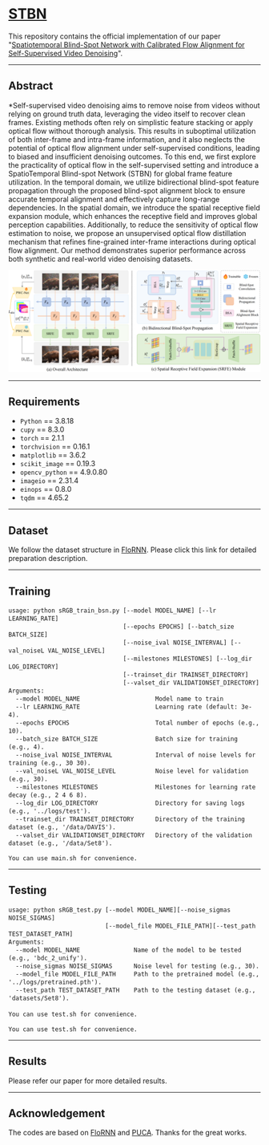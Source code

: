 # [STBN](https://arxiv.org/abs/2412.11820)

This repository contains the official implementation of our paper "[Spatiotemporal Blind-Spot Network with Calibrated Flow Alignment for Self-Supervised Video Denoising](https://arxiv.org/abs/2412.11820)".

---

## Abstract

\*Self-supervised video denoising aims to remove noise from videos without relying on ground truth data, leveraging the video itself to recover clean frames. Existing methods often rely on simplistic feature stacking or apply optical flow without thorough analysis. This results in suboptimal utilization of both inter-frame and intra-frame information, and it also neglects the potential of optical flow alignment under self-supervised conditions, leading to biased and insufficient denoising outcomes. To this end, we first explore the practicality of optical flow in the self-supervised setting and introduce a SpatioTemporal Blind-spot Network (STBN) for global frame feature utilization. In the temporal domain, we utilize bidirectional blind-spot feature propagation through the proposed blind-spot alignment block to ensure accurate temporal alignment and effectively capture long-range dependencies. In the spatial domain, we introduce the spatial receptive field expansion module, which enhances the receptive field and improves global perception capabilities. Additionally, to reduce the sensitivity of optical flow estimation to noise, we propose an unsupervised optical flow distillation mechanism that refines fine-grained inter-frame interactions during optical flow alignment. Our method demonstrates superior performance across both synthetic and real-world video denoising datasets.

![arch_00](./imgs/arch.png)

---

## Requirements

- `Python` == 3.8.18
- `cupy` == 8.3.0
- `torch` == 2.1.1
- `torchvision` == 0.16.1
- `matplotlib` == 3.6.2
- `scikit_image` == 0.19.3
- `opencv_python` == 4.9.0.80
- `imageio` == 2.31.4
- `einops` == 0.8.0
- `tqdm` == 4.65.2

---

## Dataset

We follow the dataset structure in [FloRNN](https://github.com/nagejacob/FloRNN). Please click this link for detailed preparation description.

---

## Training

```
usage: python sRGB_train_bsn.py [--model MODEL_NAME] [--lr LEARNING_RATE]
                                [--epochs EPOCHS] [--batch_size BATCH_SIZE]
                                [--noise_ival NOISE_INTERVAL] [--val_noiseL VAL_NOISE_LEVEL]
                                [--milestones MILESTONES] [--log_dir LOG_DIRECTORY]
                                [--trainset_dir TRAINSET_DIRECTORY]
                                [--valset_dir VALIDATIONSET_DIRECTORY]
Arguments:
  --model MODEL_NAME                     Model name to train
  --lr LEARNING_RATE                     Learning rate (default: 3e-4).
  --epochs EPOCHS                        Total number of epochs (e.g., 10).
  --batch_size BATCH_SIZE                Batch size for training (e.g., 4).
  --noise_ival NOISE_INTERVAL            Interval of noise levels for training (e.g., 30 30).
  --val_noiseL VAL_NOISE_LEVEL           Noise level for validation (e.g., 30).
  --milestones MILESTONES                Milestones for learning rate decay (e.g., 2 4 6 8).
  --log_dir LOG_DIRECTORY                Directory for saving logs (e.g., '../logs/test').
  --trainset_dir TRAINSET_DIRECTORY      Directory of the training dataset (e.g., '/data/DAVIS').
  --valset_dir VALIDATIONSET_DIRECTORY   Directory of the validation dataset (e.g., '/data/Set8').
```

```
You can use main.sh for convenience.
```

---

## Testing

```
usage: python sRGB_test.py [--model MODEL_NAME][--noise_sigmas NOISE_SIGMAS]
                           [--model_file MODEL_FILE_PATH][--test_path TEST_DATASET_PATH]
Arguments:
  --model MODEL_NAME               Name of the model to be tested (e.g., 'bdc_2_unify').
  --noise_sigmas NOISE_SIGMAS      Noise level for testing (e.g., 30).
  --model_file MODEL_FILE_PATH     Path to the pretrained model (e.g., '../logs/pretrained.pth').
  --test_path TEST_DATASET_PATH    Path to the testing dataset (e.g., 'datasets/Set8').

You can use test.sh for convenience.
```

```
You can use test.sh for convenience.
```

---

## Results

Please refer our paper for more detailed results.

---

## Acknowledgement

The codes are based on [FloRNN](https://github.com/nagejacob/FloRNN) and [PUCA](https://github.com/HyemiEsme/PUCA/). Thanks for the great works.
